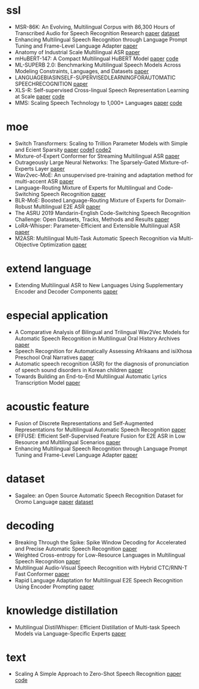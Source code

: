 # ssl
- MSR-86K: An Evolving, Multilingual Corpus with 86,300 Hours of Transcribed Audio for Speech Recognition Research [paper](https://arxiv.org/pdf/2406.18301) [dataset](https://huggingface.co/datasets/Alex-Song/MSR-86K)
- Enhancing Multilingual Speech Recognition through Language Prompt Tuning and Frame-Level Language Adapter [paper](https://arxiv.org/pdf/2309.09443)
- Anatomy of Industrial Scale Multilingual ASR [paper](https://arxiv.org/pdf/2404.09841)
- mHuBERT-147: A Compact Multilingual HuBERT Model [paper](https://arxiv.org/pdf/2406.06371) [code](https://huggingface.co/utter-project/mHuBERT-147)
- ML-SUPERB 2.0: Benchmarking Multilingual Speech Models Across Modeling Constraints, Languages, and Datasets [paper](https://arxiv.org/pdf/2406.08641)
- LANGUAGEBIASINSELF-SUPERVISEDLEARNINGFORAUTOMATIC SPEECHRECOGNITION [paper](https://arxiv.org/pdf/2501.19321)
- XLS-R: Self-supervised Cross-lingual Speech Representation Learning at Scale [paper](https://arxiv.org/pdf/2111.09296) [code](https://github.com/facebookresearch/fairseq/tree/main/examples/wav2vec/xlsr)
- MMS: Scaling Speech Technology to 1,000+ Languages [paper](https://arxiv.org/pdf/2305.13516) [code](https://github.com/facebookresearch/fairseq/tree/main/examples/mms)



# moe
- Switch Transformers: Scaling to Trillion Parameter Models with Simple and Ecient Sparsity [paper](https://arxiv.org/pdf/2101.03961) [code1](https://github.com/google-research/t5x) [code2](https://github.com/tensorflow/mesh/blob/master/mesh_tensorflow/transformer/moe.py)
- Mixture-of-Expert Conformer for Streaming Multilingual ASR [paper](https://arxiv.org/pdf/2305.15663)
- Outrageously Large Neural Networks: The Sparsely-Gated Mixture-of-Experts Layer [paper](https://arxiv.org/pdf/1701.06538)
- Wav2vec-MoE: An unsupervised pre-training and adaptation method for multi-accent ASR [paper](https://ietresearch.onlinelibrary.wiley.com/doi/pdf/10.1049/ell2.12823)
- Language-Routing Mixture of Experts for Multilingual and Code-Switching Speech Recognition [paper](https://arxiv.org/pdf/2307.05956)
- BLR-MoE: Boosted Language-Routing Mixture of Experts for Domain-Robust Multilingual E2E ASR [paper](https://arxiv.org/pdf/2501.12602)
- The ASRU 2019 Mandarin-English Code-Switching Speech Recognition Challenge: Open Datasets, Tracks, Methods and Results [paper](https://arxiv.org/pdf/2007.05916)
- LoRA-Whisper: Parameter-Efficient and Extensible Multilingual ASR [paper](https://arxiv.org/pdf/2406.06619)
- M2ASR: Multilingual Multi-Task Automatic Speech Recognition via Multi-Objective Optimization [paper](https://www.isca-archive.org/interspeech_2024/saif24_interspeech.pdf)



# extend language
- Extending Multilingual ASR to New Languages Using Supplementary Encoder and Decoder Components [paper](https://www.researchgate.net/profile/Yerbolat-Khassanov/publication/379818645_Extending_Multilingual_ASR_to_New_Languages_Using_Supplementary_Encoder_and_Decoder_Components/links/666a5034a54c5f0b94613689/Extending-Multilingual-ASR-to-New-Languages-Using-Supplementary-Encoder-and-Decoder-Components.pdf)



# especial application
- A Comparative Analysis of Bilingual and Trilingual Wav2Vec Models for Automatic Speech Recognition in Multilingual Oral History Archives [paper](https://arxiv.org/pdf/2407.17160)
- Speech Recognition for Automatically Assessing Afrikaans and isiXhosa Preschool Oral Narratives [paper](https://arxiv.org/pdf/2501.06478)
- Automatic speech recognition (ASR) for the diagnosis of pronunciation of speech sound disorders in Korean children [paper](https://arxiv.org/pdf/2403.08187)
- Towards Building an End-to-End Multilingual Automatic Lyrics Transcription Model [paper](https://arxiv.org/pdf/2406.17618)



# acoustic feature
- Fusion of Discrete Representations and Self-Augmented Representations for Multilingual Automatic Speech Recognition [paper](https://arxiv.org/pdf/2411.18107)
- EFFUSE: Efficient Self-Supervised Feature Fusion for E2E ASR in Low Resource and Multilingual Scenarios [paper](https://arxiv.org/pdf/2310.03938)
- Enhancing Multilingual Speech Recognition through Language Prompt Tuning and Frame-Level Language Adapter [paper](https://arxiv.org/pdf/2309.09443)



# dataset
- Sagalee: an Open Source Automatic Speech Recognition Dataset for Oromo Language [paper](https://arxiv.org/pdf/2502.00421) [dataset](https://github.com/turinaf/sagalee)



# decoding
- Breaking Through the Spike: Spike Window Decoding for Accelerated and Precise Automatic Speech Recognition [paper](https://arxiv.org/pdf/2501.03257)
- Weighted Cross-entropy for Low-Resource Languages in Multilingual Speech Recognition [paper](https://www.arxiv.org/pdf/2409.16954)
- Multilingual Audio-Visual Speech Recognition with Hybrid CTC/RNN-T Fast Conformer [paper](https://arxiv.org/pdf/2405.12983)
- Rapid Language Adaptation for Multilingual E2E Speech Recognition Using Encoder Prompting [paper](https://arxiv.org/pdf/2406.12611)



# knowledge distillation
- Multilingual DistilWhisper: Efficient Distillation of Multi-task Speech Models via Language-Specific Experts [paper](https://arxiv.org/pdf/2311.01070)





# text
- Scaling A Simple Approach to Zero-Shot Speech Recognition [paper](https://arxiv.org/pdf/2407.17852) [code](https://github.com/facebookresearch/fairseq/tree/main/examples/mms/zero_shot)

